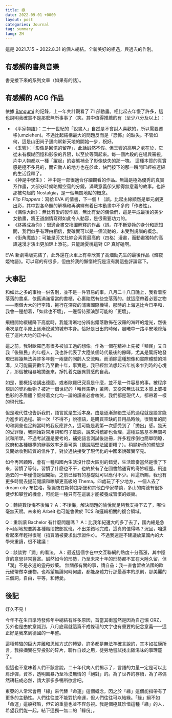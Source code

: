 ```yaml
---
title: 緣
date: 2022-09-01 +0000
layout: post
categories: Journal
tag: summary
lang: ZH
---
```


這是 2021.7.15 \~ 2022.8.31 的個人總結。全新美好的相遇，與過去的作別。
## 有感觸的書與音樂
書見接下來的系列文章（如果有的話）。
## 有感觸的 ACG 作品
依據 [Bangumi][1] 的記錄，上一年共計觀看了 71 部動畫。相比起去年慢了許多，這也說明我確實不是那麼無所事事了（笑。其中值得推薦的有（至少八分及以上）：
- 《平家物語》：二十一世紀的「說書人」自然是不會討人喜歡的，所以需要遷移(umziehen)。不過比起結構最大的問題反而是『恐怖』的缺失。不管如何，這是山田尚子邁向嶄新天地的開始一步，祝好。
- 《玉響》：「影像是回憶的留存」，此話誠然不假。但玉響的高明之處在於，它從未有模糊回憶和影像的界限，以至於等同起來。每一個片段的在場與審視，片中人物都以一種「躍起」的姿態補全了影像缺失的那一塊。 這種本質的真實感是極不多見的，而它動人的地方也在於此，快門按下的那一瞬間已經被連綿的生活詮釋了。
- 《神是中學生》： 神中是一部很適合仔細觀看的作品。無論是極為優秀的真實系作畫，大部分時候略顯空蕩的分鏡，滿載意義卻又顯得無意義的故事。也許那被勾起的 Nostalgia，是一個無關地點的概念。
- *Flip Flappers*：寫給 EVA 的情書，下一個！（誤。比起主線顯然是單元劇更出彩，其中對各命題的解構和再演繹有着日本動畫中不多的「作者性」。
- 《偶像大師》：無比有愛的製作組，無比有愛的偶像們，這是平成最後的美少女動畫，將王道劇情寫得如此令人動容，是很需要功力的。
- 《終將成為你》：很適合畫交換圖解釋的作品（誤。在不斷變換的身分和認知間，我們似乎有理由相信，愛確實可以是一個流動的，未受到規訓的概念。
- 《街角魔族》：可能是芳文社綜合素質最高的（四格）漫畫，而動畫獨特的高語速漫才演出更加錦上添花。只能說夏桃這對 CP 真好磕啊。

EVA 新劇場版完結了，此外還在火車上有幸欣賞了高畑勳先生的最後作品《輝夜姬物語》。可以寫的有很多，但由於我的懶惰終究是沒有將這些評論寫下。
## 大事記
和如此之多的事物一併告別，並不是一件容易的事。八月二十八日晚上，我看着空落落的書桌，依舊滿滿當當的書櫃，心裏陡然有些空落落的。就這麼帶着必要之物——兩個大大的行李箱，拖行在深夜的浦東國際機場，那時的上海遠比今日平和，我會一邊想着，「如此也不壞」，一邊留待預演那可能的「更壞」。

飛機開始緩緩降下高度時，我能清晰地分辨出錯落散佈在波羅的海畔的燈光，然後漸次是在平原上逐漸熄滅的城市本身。恰好是日出的時候，晨曦中一路平安地降落在了這片大地的正中心。

這之前，我對歐羅巴有很多被加工過的想像。作為一個在精神上先被「殖民」又自我「後殖民」的年輕人，我也許代表了大陸某個時代最後的餘暉，尤其是驚訝地發現已經幾無法與許多年輕一兩歲的同齡人交流時。而消除這種想像和實際體驗的鴻溝，又可能需要數年乃至數十年，事實是，我已經無法想起去年初來乍到時的心境了，那個被粗暴地拋進來，掙扎着克服異質感的自我。

如是，要概括地講出德國，或者歐羅巴究竟是什麼，並不是一件容易的事。被程序規訓的契約動物？被近一個世紀的「哈貝馬斯」薰陶，又從來無法抹去本質上威權色彩的矛盾體？堅持着文化均一論的讀者必會嗤笑，我們都是現代人，都帶着一樣的現代性。

但是現代性也告訴我們，語言就是生活本身。由是逐漸熟絡生活的過程就是語言能力進步的過程。第一次「不得不」說德語，是購買空缺的日用品時候，很簡單的問句和詞彙也足夠當時的我反應許久，這可能是我第一次感受到了「拋出」感。幾天的受罪後，我開始對常用詞和句子敏感，說來滑稽卻也合理，這種語感基本無關考試和所學。不過考試還是要考的，補完語言測試後註冊，許多程序倒也簡單明瞭，政府和各種機構的辦事效率乏善可乘（聽說隔壁法國更糟？）。稍顯新奇的體驗是又開始收到紙質的信件了，對於過快接受了現代化的中國來說確實罕見。

如今再回顧時，會有一種和國內生活沒什麼大區別的錯覺，生活節奏當然是慢了下來，習慣了等待，習慣了什麼也不干，也終於有了在圖書館通宵的奇妙經歷。飛速過去的一年僅僅是個開始，之前已經有的基礎就可以應付不少。拜這所賜，我也有更多時間去提前閱讀和瞭解更高級的 Thema。四處玩了不少地方，一個人去了 dream city 布拉格，聖誕夜在斯特拉斯堡和其他白學家攀談，多山的南德有很多徒步和攀登的機會，可能是一種只有在這裏才能被養成習慣的娛樂。

Q：轉純數後悔不後悔？
A：不後悔，解決問題的愉悅就足夠我支持下去了，哪怕毫無天賦。未來的 Arbeit 也可能會做於 TCS 和邏輯相關的複合領域。

Q：重新讀 Bachelor 有什麼問題嗎？
A：比我年紀還大的多了去了，國內總是急不可耐地想要將各種階段按部就班，不出差錯地完成，這真的值得嗎？況且，咱還看起來年輕得很呢（指買酒被要求出示證件x）。
不過我還是不建議放棄國內的大學來重讀，很不建議！

Q：談談對「潤」的看法。
A：最近這個字在中文互聯網的熱度十分高漲，其中隱含的意思非常豐富。誠然如今的形勢，乃至未來十年的形勢都不宜在大陸久留，但「潤」不是永遠的靈丹妙藥。
無關卻有關的事，請自品：我一直會留枚法國的歐元硬幣做幸運物。也希望無論何時何處，都能身體力行那最基本的原則，那美麗的三個詞，自由，平等，和博愛。
## 後記
好久不見！

今年不在生日準時發佈年中總結有許多原因，首當其衝當然是因為自己懶 ORZ，另外也是由於意識到，八月底寫就這篇不成條理的文字也有重要的紀念意義——這正好是我來到德國的一年整。

這種體驗的巨大差離和思維方式的轉變，許多都是無法準確言說的，其本如拉康所言，我採擷實在界投影的碎片，聊作自娛之用，徒勞地嘗試找出雞湯味的事理罷了。

但這也不意味着人們不該言說，二十年代向人們揭示了，言語的力量一定是可以比肩炸彈，資本，透明風暴乃至冷漠無情的「絕對」的。為了世界的存續，為了將偶然耕耘成必然，請大家多多暢所欲言吧。

東亞的人常常會用「緣」來代替「命運」這個概念。因之於「緣」這個能指帶有了更多的主動性。人們往往並不能對抗命運，但人們往往可以結緣。「緣」絕不如「命運」這般殘酷，但它的重量也並不容忽視。我是個極其珍惜這種「緣」的人，希望我們能一起，結下這獨一無二的「緣份」。

[1]:	https://bgm.tv/user/brethland